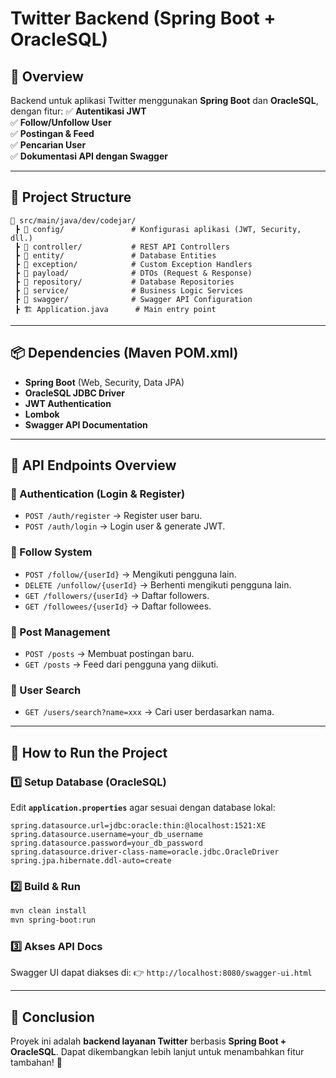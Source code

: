 # Twitter Backend (Spring Boot + OracleSQL)

## 📌 Overview
Backend untuk aplikasi Twitter menggunakan **Spring Boot** dan **OracleSQL**, dengan fitur:
✅ **Autentikasi JWT**  
✅ **Follow/Unfollow User**  
✅ **Postingan & Feed**  
✅ **Pencarian User**  
✅ **Dokumentasi API dengan Swagger**

---

## 📂 Project Structure
```
📂 src/main/java/dev/codejar/
 ┣ 📂 config/               # Konfigurasi aplikasi (JWT, Security, dll.)
 ┣ 📂 controller/           # REST API Controllers
 ┣ 📂 entity/               # Database Entities
 ┣ 📂 exception/            # Custom Exception Handlers
 ┣ 📂 payload/              # DTOs (Request & Response)
 ┣ 📂 repository/           # Database Repositories
 ┣ 📂 service/              # Business Logic Services
 ┣ 📂 swagger/              # Swagger API Configuration
 ┣ 🏗 Application.java      # Main entry point
```

---

## 📦 Dependencies (Maven POM.xml)
- **Spring Boot** (Web, Security, Data JPA)
- **OracleSQL JDBC Driver**
- **JWT Authentication**
- **Lombok**
- **Swagger API Documentation**

---

## 🔗 API Endpoints Overview
### 🔑 Authentication (Login & Register)
- `POST /auth/register` → Register user baru.
- `POST /auth/login` → Login user & generate JWT.

### 👥 Follow System
- `POST /follow/{userId}` → Mengikuti pengguna lain.
- `DELETE /unfollow/{userId}` → Berhenti mengikuti pengguna lain.
- `GET /followers/{userId}` → Daftar followers.
- `GET /followees/{userId}` → Daftar followees.

### 📝 Post Management
- `POST /posts` → Membuat postingan baru.
- `GET /posts` → Feed dari pengguna yang diikuti.

### 🔎 User Search
- `GET /users/search?name=xxx` → Cari user berdasarkan nama.

---

## 🚀 How to Run the Project
### 1️⃣ Setup Database (OracleSQL)
Edit **`application.properties`** agar sesuai dengan database lokal:
```properties
spring.datasource.url=jdbc:oracle:thin:@localhost:1521:XE
spring.datasource.username=your_db_username
spring.datasource.password=your_db_password
spring.datasource.driver-class-name=oracle.jdbc.OracleDriver
spring.jpa.hibernate.ddl-auto=create
```

### 2️⃣ Build & Run
```sh
mvn clean install
mvn spring-boot:run
```

### 3️⃣ Akses API Docs
Swagger UI dapat diakses di:
👉 `http://localhost:8080/swagger-ui.html`

---

## 📌 Conclusion
Proyek ini adalah **backend layanan Twitter** berbasis **Spring Boot + OracleSQL**.
Dapat dikembangkan lebih lanjut untuk menambahkan fitur tambahan! 🚀

